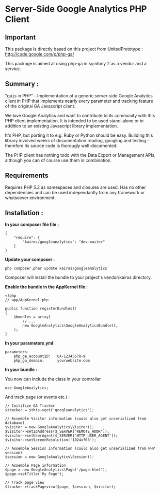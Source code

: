 # Server-Side Google Analytics PHP Client

## Important  
This package is directly based on this project from UnitedPrototype : http://code.google.com/p/php-ga/ 

This package is aimed at using php-ga in symfony 2 as a vendor and a service.


## Summary :
"ga.js in PHP" - Implementation of a generic server-side Google Analytics client in PHP that implements nearly every parameter and tracking feature of the original GA Javascript client.

We love Google Analytics and want to contribute to its community with this PHP client implementation. It is intended to be used stand-alone or in addition to an existing Javascript library implementation.

It's PHP, but porting it to e.g. Ruby or Python should be easy. Building this library involved weeks of documentation reading, googling and testing - therefore its source code is thorougly well-documented.

The PHP client has nothing todo with the Data Export or Management APIs, although you can of course use them in combination.

## Requirements

Requires PHP 5.3 as namespaces and closures are used. Has no other dependencies and can be used independantly from any framework or whatsoever environment.

## Installation :

**In your composer file file :**

    {
        "require": {
            "kairos/googleanalytics": "dev-master"
        }
    }

**Update your composer :**

    php composer.phar update kairos/googleanalytics

Composer will install the bundle to your project's vendor/kairos directory.
    
**Enable the bundle in the AppKernel file :**

    <?php
    // app/AppKernel.php

    public function registerBundles()
    {
        $bundles = array(
            // ...
            new GoogleAnalytics\GoogleAnalyticsBundle(),
        );
    }
    
**In your parameters.yml**

    parameters:
        php_ga_accountID:   UA-12345678-9
        php_ga_domain:      yourwebsite.com
        
        
**In your bundle :**

You now can include the class in your controller

    use GoogleAnalytics;

And track page (or events etc.) :

    // Initilize GA Tracker
    $tracker = $this->get('googleanalytics');
    
    // Assemble Visitor information (could also get unserialized from database)
    $visitor = new GoogleAnalytics\Visitor();
    $visitor->setIpAddress($_SERVER['REMOTE_ADDR']);
    $visitor->setUserAgent($_SERVER['HTTP_USER_AGENT']);
    $visitor->setScreenResolution('1024x768');
    
    // Assemble Session information (could also get unserialized from PHP session)
    $session = new GoogleAnalytics\Session();
    
    // Assemble Page information
    $page = new GoogleAnalytics\Page('/page.html');
    $page->setTitle('My Page');
    
    // Track page view
    $tracker->trackPageview($page, $session, $visitor);